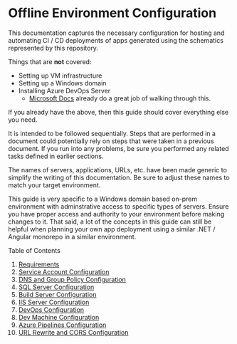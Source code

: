 # Offline Environment Configuration

This documentation captures the necessary configuration for hosting and automating CI / CD deployments of apps generated using the schematics represented by this repository.

Things that are **not** covered:

* Setting up VM infrastructure
* Setting up a Windows domain
* Installing Azure DevOps Server
    * [Microsoft Docs](https://docs.microsoft.com/en-us/azure/devops/server/install/get-started?view=azure-devops-2020) already do a great job of walking through this.

If you already have the above, then this guide should cover everything else you need.

It is intended to be followed sequentially. Steps that are performed in a document could potentially rely on steps that were taken in a previous document. If you run into any problems, be sure you performed any related tasks defined in earlier sections.

The names of servers, applications, URLs, etc. have been made generic to simplify the writing of this documentation. Be sure to adjust these names to match your target environment.

This guide is very specific to a Windows domain based on-prem environment with adminstrative access to specific types of servers. Ensure you have proper access and authority to your environment before making changes to it. That said, a lot of the concepts in this guide can still be helpful when planning your own app deployment using a similar .NET / Angular monorepo in a similar environment.

Table of Contents
1. [Requirements](./01-requirements.md)
2. [Service Account Configuration](./02-service-account-configuration.md)
3. [DNS and Group Policy Configuration](./03-dns-and-group-policy-configuration.md)
4. [SQL Server Configuration](./04-sql-server-configuration.md)
5. [Build Server Configuration](./05-build-server-configuration.md)
6. [IIS Server Configuration](./06-iis-server-configuration.md)
7. [DevOps Configuration](./07-devops-configuration.md)
8. [Dev Machine Configuration](./08-dev-machine-configuration.md)
9. [Azure Pipelines Configuration](./09-azure-pipelines-configuration.md)
10. [URL Rewrite and CORS Configuration](./10-url-rewrite-and-cors-configuration.md)
